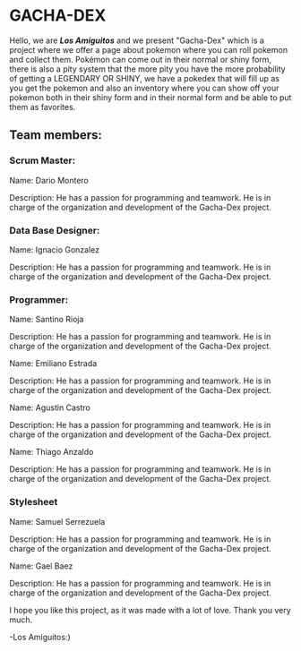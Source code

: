 # GACHA-DEX

Hello, we are ***Los Amiguitos*** and we present "Gacha-Dex" which is a project where we offer a page about pokemon where you can roll pokemon and collect them. Pokémon can come out in their normal or shiny form, there is also a pity system that the more pity you have the more probability of getting a LEGENDARY OR SHINY, we have a pokedex that will fill up as you get the pokemon and also an inventory where you can show off your pokemon both in their shiny form and in their normal form and be able to put them as favorites.

## Team members:

### Scrum Master:
Name: Dario Montero

Description: He has a passion for programming and teamwork. He is in charge of the organization and development of the Gacha-Dex project.

### Data Base Designer:
Name: Ignacio Gonzalez

Description: He has a passion for programming and teamwork. He is in charge of the organization and development of the Gacha-Dex project.

### Programmer:
Name: Santino Rioja

Description: He has a passion for programming and teamwork. He is in charge of the organization and development of the Gacha-Dex project.

Name: Emiliano Estrada

Description: He has a passion for programming and teamwork. He is in charge of the organization and development of the Gacha-Dex project.

Name: Agustin Castro

Description: He has a passion for programming and teamwork. He is in charge of the organization and development of the Gacha-Dex project.

Name: Thiago Anzaldo

Description: He has a passion for programming and teamwork. He is in charge of the organization and development of the Gacha-Dex project.

### Stylesheet
Name: Samuel Serrezuela

Description: He has a passion for programming and teamwork. He is in charge of the organization and development of the Gacha-Dex project.

Name: Gael Baez

Description: He has a passion for programming and teamwork. He is in charge of the organization and development of the Gacha-Dex project.


I hope you like this project, as it was made with a lot of love. Thank you very much.
						
-Los Amiguitos:)
